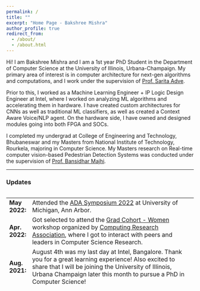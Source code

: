 ```yaml
---
permalink: /
title: ""
excerpt: "Home Page - Bakshree Mishra"
author_profile: true
redirect_from: 
  - /about/
  - /about.html
---
```


Hi! I am Bakshree Mishra and I am a 1st year PhD Student in the Department of Computer Science at the University of Illinois, Urbana-Champaign. My primary area of interest is in computer architecture for next-gen algorithms and computations, and I work under the supervision of [Prof. Sarita Adve](https://sadve.cs.illinois.edu).

Prior to this, I worked as a Machine Learning Engineer + IP Logic Design Engineer at Intel, where I worked on analyzing ML algorithms and accelerating them in hardware. I have created custom architectures for CNNs as well as traditional ML classifiers, as well as created a Context Aware Voice/NLP agent. On the hardware side, I have owned and designed modules going into both FPGA and SOCs.

I completed my undergrad at College of Engineering and Technology, Bhubaneswar and my Masters from National Institute of Technology, Rourkela, majoring in Computer Science. My Masters research on Real-time computer vision-based Pedestrian Detection Systems was conducted under the supervision of [Prof. Bansidhar Majhi](https://www.nitrkl.ac.in/FProfile.aspx?bmajhi). 


---

### **Updates**

<style>
table, tr, td {
    border: none;
}
</style>
<div style="height:250px;overflow:auto;border:0px;border-collapse: collapse;" >
<table  border="none" style="border:0px;border-collapse: collapse;" rules="none" >
<colgroup>
       <col span="1" style="width: 12%;">
       <col span="1" style="width: 88%;">
</colgroup>
<tr><td><b> May 2022:</b> </td> <td> Attended the <a href="https://adacenter.org">ADA Symposium 2022</a> at University of Michigan, Ann Arbor. </td> </tr>
<tr><td><b> Apr. 2022:</b> </td> <td> Got selected to attend the <a href="https://cra.org/cra-wp/grad-cohort-for-women/">Grad Cohort - Women</a> workshop organized by <a href="https://cra.org">Computing Research Association</a>, where I got to interact with peers and leaders in Computer Science Research. </td> </tr>
<tr><td><b> Aug. 2021:</b> </td> <td> August 4th was my last day at Intel, Bangalore. Thank you for a great learning experience! Also excited to share that I will be joining the University of Illinois, Urbana Champaign later this month to pursue a PhD in Computer Science! </td> </tr>
<tr><td><b> Jun. 2021:</b> </td> <td> Filed two patents applications with co-inventors at Intel! Pub.Nos.: <a href="https://scholar.google.com/citations?view_op=view_citation&hl=en&user=OcKLnRUAAAAJ&authuser=1&citation_for_view=OcKLnRUAAAAJ:hMsQuOkrut0C">US2021/0319022A1</a> and <a href="https://scholar.google.com/citations?view_op=view_citation&hl=en&user=OcKLnRUAAAAJ&authuser=1&citation_for_view=OcKLnRUAAAAJ:ILKRHgRFtOwC">US2021/031832A1</a> </td> </tr>
<!-- <tr><td><b> Mar. 2021:</b> </td> <td> Presented poster and paper at Intel HSPE Techbuzz '21 (Intel-internal conference), and won best paper in track! Thank you! </td> </tr> -->
<tr><td><b> Dec. 2020:</b> </td> <td> Named as <a href="https://www.linkedin.com/posts/bakshree_weareintel-intelinvolved-intelindia-activity-6746644955068014592-SBcf/">one of the Top 50</a> Intel India employee volunteers of 2019! Thank you! </td> </tr>
<tr><td><b> Dec. 2019:</b> </td> <td> Received Intel Departmental Recognition Award for category Spirit of HSPE! Thank you! </td> </tr>
<tr><td><b> Nov. 2019:</b> </td> <td> Paper on our work on hardware acceleration of ML and CV algorithms got accepted at EAI Endorsed Transactions on Cloud Systems! <a href="https://eudl.eu/pdf/10.4108/eai.5-11-2019.162597">[Paper]</a> </td> </tr>
<tr><td> <b> Sept. 2019:</b> </td> <td> Presented our paper on "Edge Acceleration of Computer Vision and Deep Learning Algorithms on the Edge using OpenCL" at <a href="https://enotice.vtools.ieee.org/public/46772">IEEE WinTechCon 2019</a>, Bangalore! Talk slides can be found <a href="https://bakshree.github.io/files/talk_ieeewintechcon2019.pdf">here</a>. </td> </tr>
<tr><td><b> May 2019:</b> </td> <td> Presented live demonstration of our work on custom accelerators for machine learning algorithms at Intel DTTC 2019 at Portland, OR!</td> </tr>
<tr><td><b> April 2019:</b> </td> <td> Two papers and a live demo were selected for Intel Design & Test Technology Conference (DTTC) 2019. I will be traveling to Portland, Oregon, to present our demo! </td></tr> 
<tr><td><b> June 2017:</b></td> <td> Won 2nd runners' up in Intel India WIN Hackathon on Inclusion Day with our solution to help the visually challenged: <b>N</b>AINA - <b>A</b>larm <b>I</b>dentification and <b>N</b>avigation <b>A</b>id. Thank you! </td> </tr>
<tr><td><b> June 2017:</b></td> <td> Joined Intel as Machine Learning Engineer.</td> </tr>
<tr><td><b> May 2017:</b></td> <td> End of internship at Intel and culmination of my Master's study at NIT Rourkela. My thesis was titled <a href="http://ethesis.nitrkl.ac.in/9071/">"Real-Time Pedestrian Detection System Using OpenCL-Based FPGA Acceleration"</a>. </td> </tr>
<tr><td><b> May 2016:</b></td> <td> Moved to Bangalore and joined Intel as Graduate Technical Intern to conduct research on hardware exploration of compute intensive algorithms</td></tr> 
<tr><td><b> July 2015:</b></td> <td> Joined NIT Rourkela for Master's studies, advised by Prof. Bansidhar Majhi</td></tr> 
</table>